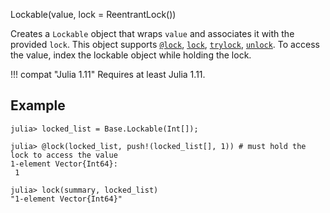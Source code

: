 Lockable(value, lock = ReentrantLock())

Creates a `Lockable` object that wraps `value` and associates it with the provided `lock`. This object supports [`@lock`](@ref), [`lock`](@ref), [`trylock`](@ref), [`unlock`](@ref). To access the value, index the lockable object while holding the lock.

!!! compat "Julia 1.11"
    Requires at least Julia 1.11.


## Example

```jldoctest
julia> locked_list = Base.Lockable(Int[]);

julia> @lock(locked_list, push!(locked_list[], 1)) # must hold the lock to access the value
1-element Vector{Int64}:
 1

julia> lock(summary, locked_list)
"1-element Vector{Int64}"
```
